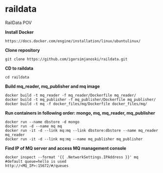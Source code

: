 # raildata
RailData POV

**Install Docker**
```
https://docs.docker.com/engine/installation/linux/ubuntulinux/
```

**Clone repository**
```
git clone https://github.com/igorsimjanoski/raildata.git
```

**CD to raildata**
```
cd raildata
```

**Build mq_reader, mq_publisher and mq image**
```
docker build -t mq_reader -f mq_reader/Dockerfile mq_reader/ 
docker build -t mq_publisher -f mq_publisher/Dockerfile mq_publisher/ 
docker build -t mq -f docker_files/mq/Dockerfile docker_files/mq/
```

**Run containers in following order: mongo, mq, mq_reader, mq_publisher**
```
docker run --name dbstore -d mongo
docker run -d --name mq mq
docker run -it -d --link mq:mq --link dbstore:dbstore --name mq_reader mq_reader
docker run -it -d --link mq:mq --name mq_publisher mq_publisher
```

**Find IP of MQ server and access MQ management console**
```
docker inspect --format '{{ .NetworkSettings.IPAddress }}' mq
#default queue=hello is used
http://<MQ_IP>:15672/#/queues
```



